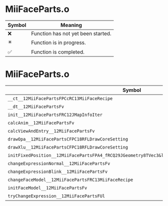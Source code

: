 # MiiFaceParts.o
| Symbol | Meaning 
| ------------- | ------------- 
| :x: | Function has not yet been started. 
| :eight_pointed_black_star: | Function is in progress. 
| :white_check_mark: | Function is completed. 


# MiiFaceParts.o
| Symbol | Decompiled? |
| ------------- | ------------- |
| `__ct__12MiiFacePartsFPCcRC13MiiFaceRecipe` | :x: |
| `__dt__12MiiFacePartsFv` | :x: |
| `init__12MiiFacePartsFRC12JMapInfoIter` | :x: |
| `calcAnim__12MiiFacePartsFv` | :x: |
| `calcViewAndEntry__12MiiFacePartsFv` | :x: |
| `drawOpa__12MiiFacePartsCFPC18RFLDrawCoreSetting` | :x: |
| `drawXlu__12MiiFacePartsCFPC18RFLDrawCoreSetting` | :x: |
| `initFixedPosition__12MiiFacePartsFPA4_fRCQ29JGeometry8TVec3&lt;f&gt;RCQ29JGeometry8TVec3&lt;f&gt;` | :x: |
| `changeExpressionNormal__12MiiFacePartsFv` | :x: |
| `changeExpressionBlink__12MiiFacePartsFv` | :x: |
| `changeFaceModel__12MiiFacePartsFRC13MiiFaceRecipe` | :x: |
| `initFaceModel__12MiiFacePartsFv` | :x: |
| `tryChangeExpression__12MiiFacePartsFUl` | :x: |
